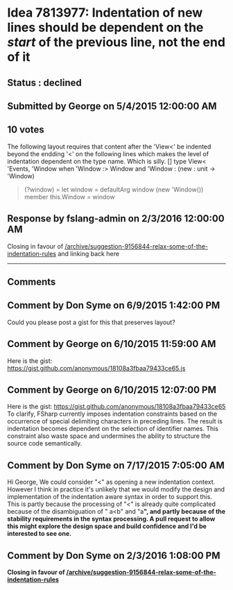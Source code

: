 # Idea 7813977: Indentation of new lines should be dependent on the *start* of the previous line, not the end of it #

## Status : declined

## Submitted by George on 5/4/2015 12:00:00 AM

## 10 votes

The following layout requires that content after the 'View<' be indented beyond the endding '<' on the following lines which makes the level of indentation dependent on the type name. Which is silly.
[<AbstractClass>]
type View<
'Events,
'Window when
'Window :> Window and
'Window : (new : unit -> 'Window)
>(?window) =
let window = defaultArg window (new 'Window())
member this.Window = window



## Response by fslang-admin on 2/3/2016 12:00:00 AM

Closing in favour of [/archive/suggestion-9156844-relax-some-of-the-indentation-rules](/archive/suggestion-9156844-relax-some-of-the-indentation-rules.md) and linking back here

------------------------
## Comments


## Comment by Don Syme on 6/9/2015 1:42:00 PM
Could you please post a gist for this that preserves layout?


## Comment by George on 6/10/2015 11:59:00 AM
Here is the gist:
https://gist.github.com/anonymous/18108a3fbaa79433ce65.js


## Comment by George on 6/10/2015 12:07:00 PM
Here is the gist:
https://gist.github.com/anonymous/18108a3fbaa79433ce65
To clarify, FSharp currently imposes indentation constraints based on the occurrence of special delimiting characters in preceding lines. The result is indentation becomes dependent on the selection of identifier names. This constraint also waste space and undermines the ability to structure the source code semantically.


## Comment by Don Syme on 7/17/2015 7:05:00 AM
Hi George,
We could consider "<" as opening a new indentation context. However I think in practice it's unlikely that we would modify the design and implementation of the indentation aware syntax in order to support this.
This is partly because the processing of "<" is already quite complicated because of the disambiguation of " a<b" and "a<b>", and partly because of the stability requirements in the syntax processing.
A pull request to allow this might explore the design space and build confidence and I'd be interested to see one.


## Comment by Don Syme on 2/3/2016 1:08:00 PM
Closing in favour of [/archive/suggestion-9156844-relax-some-of-the-indentation-rules](/archive/suggestion-9156844-relax-some-of-the-indentation-rules.md)


